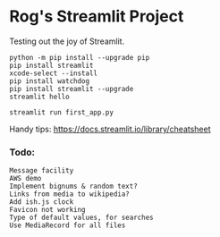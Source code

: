 # Rog's Streamlit Project
Testing out the joy of Streamlit.
```
python -m pip install --upgrade pip
pip install streamlit
xcode-select --install
pip install watchdog
pip install streamlit --upgrade
streamlit hello

streamlit run first_app.py
```
Handy tips:
https://docs.streamlit.io/library/cheatsheet

### Todo: 
```
Message facility
AWS demo
Implement bignums & random text?
Links from media to wikipedia?
Add ish.js clock
Favicon not working
Type of default values, for searches
Use MediaRecord for all files
```


